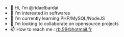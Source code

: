 - 👋 Hi, I’m @ridaelbardai
- 👀 I’m interested in softwares
- 🌱 I’m currently learning PHP/MySQL/NodeJS
- 💞️ I’m looking to collaborate on opensource projects
- 📫 How to reach me : rb.99@hotmail.fr

<!---
ridaelbardai/ridaelbardai is a ✨ special ✨ repository because its `README.md` (this file) appears on your GitHub profile.
You can click the Preview link to take a look at your changes.
--->
